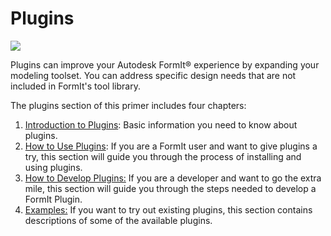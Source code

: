 # Plugins

![](../.gitbook/assets/gg1.gif)

Plugins can improve your Autodesk FormIt® experience by expanding your modeling toolset. You can address specific design needs that are not included in FormIt's tool library.&#x20;

The plugins section of this primer includes four chapters:

1. [Introduction to Plugins](introduction.md): Basic information you need to know about plugins.
2. [How to Use Plugins](how-to-use-plug-ins.md): If you are a FormIt user and want to give plugins a try, this section will guide you through the process of installing and using plugins.
3. [How to Develop Plugins:](../plugins/how-to-develop-plugins/) If you are a developer and want to go the extra mile, this section will guide you through the steps needed to develop a FormIt Plugin.
4. [Examples:](example-1/) If you want to try out existing plugins, this section contains descriptions of some of the available plugins.



